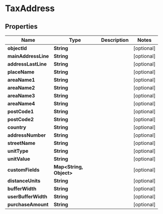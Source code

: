 
# TaxAddress

## Properties
Name | Type | Description | Notes
------------ | ------------- | ------------- | -------------
**objectId** | **String** |  |  [optional]
**mainAddressLine** | **String** |  |  [optional]
**addressLastLine** | **String** |  |  [optional]
**placeName** | **String** |  |  [optional]
**areaName1** | **String** |  |  [optional]
**areaName2** | **String** |  |  [optional]
**areaName3** | **String** |  |  [optional]
**areaName4** | **String** |  |  [optional]
**postCode1** | **String** |  |  [optional]
**postCode2** | **String** |  |  [optional]
**country** | **String** |  |  [optional]
**addressNumber** | **String** |  |  [optional]
**streetName** | **String** |  |  [optional]
**unitType** | **String** |  |  [optional]
**unitValue** | **String** |  |  [optional]
**customFields** | **Map&lt;String, Object&gt;** |  |  [optional]
**distanceUnits** | **String** |  |  [optional]
**bufferWidth** | **String** |  |  [optional]
**userBufferWidth** | **String** |  |  [optional]
**purchaseAmount** | **String** |  |  [optional]



